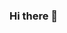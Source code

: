 ### Hi there 👋

<!--
**Aninha9273/Aninha9273** é um repositório ✨ _special_ ✨ porque seu `README.md` (este arquivo) aparece no seu perfil do GitHub.
sim
Aqui estão algumas ideias para você começar: 

- 🔭 Atualmente estou trabalhando em...
- 🌱 Atualmente estou aprendendo...Tudo
- 👯 Estou procurando colaborar em ...
várias 
- 🤔 Estou procurando ajud .coisas
- 💬 Ask me about ...
- 📫 How to reach me: ...
- 😄 Pronouns: ...![octocat-1685636149974](https://github.com/Aninha9273/Aninha9273/assets/135255720/06c60555-ba23-4d15-97f1-97bd99362ca6)
![octocat-1685636149974](https://github.com/Aninha9273/Aninha9273/assets/135255720/8f528a61-0805-4272-ab0e-226d25f8c570)

- ⚡ Curiosidade: ...
amoaamoaminais
-->
